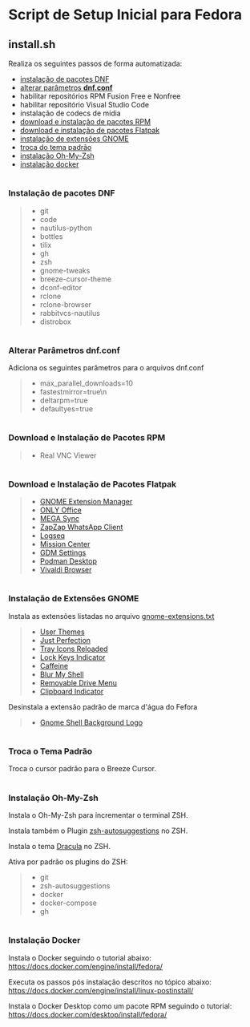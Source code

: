 # Script de Setup Inicial para Fedora

## install.sh

Realiza os seguintes passos de forma automatizada:
- [instalação de pacotes DNF](#instalacao-dnf)
- [alterar parâmetros **dnf.conf**](#dnf-conf)
- habilitar repositórios RPM Fusion Free e Nonfree
- habilitar repositório Visual Studio Code
- instalação de codecs de mídia
- [download e instalação de pacotes RPM](#instalacao-rpm)
- [download e instalação de pacotes Flatpak](#instalacao-flatpak)
- [instalação de extensões GNOME](#instalacao-extensoes-gnome)
- [troca do tema padrão](#troca-tema-padrao)
- [instalação Oh-My-Zsh](#instalacao-oh-my-zsh)
- [instalação docker](#instalacao-docker)

#
<a id="instalacao-dnf"></a>
### Instalação de pacotes DNF

> - git
> - code
> - nautilus-python
> - bottles
> - tilix
> - gh
> - zsh
> - gnome-tweaks
> - breeze-cursor-theme
> - dconf-editor
> - rclone
> - rclone-browser
> - rabbitvcs-nautilus
> - distrobox

#
<a id="dnf-conf"></a>
### Alterar Parâmetros dnf.conf

Adiciona os seguintes parâmetros para o arquivos dnf.conf

> - max_parallel_downloads=10
> - fastestmirror=true\n
> - deltarpm=true
> - defaultyes=true

#
<a id="instalacao-rpm"></a>
### Download e Instalação de Pacotes RPM

>- Real VNC Viewer

#
<a id="instalacao-flatpak"></a>
### Download e Instalação de Pacotes Flatpak

>- [GNOME Extension Manager](https://flathub.org/pt-BR/apps/com.mattjakeman.ExtensionManager)
>- [ONLY Office](https://flathub.org/pt-BR/apps/org.onlyoffice.desktopeditors)
>- [MEGA Sync](https://flathub.org/pt-BR/apps/nz.mega.MEGAsync)
>- [ZapZap WhatsApp Client](https://flathub.org/pt-BR/apps/com.rtosta.zapzap)
>- [Logseq](https://flathub.org/pt-BR/apps/com.mattjakeman.ExtensionManager)
>- [Mission Center](https://flathub.org/pt-BR/apps/io.missioncenter.MissionCenter)
>- [GDM Settings](https://flathub.org/pt-BR/apps/io.github.realmazharhussain.GdmSettings)
>- [Podman Desktop](https://flathub.org/pt-BR/apps/io.podman_desktop.PodmanDesktop)
>- [Vivaldi Browser](https://flathub.org/pt-BR/apps/com.vivaldi.Vivaldi)

#
<a id="instalacao-extensoes-gnome"></a>
### Instalação de Extensões GNOME

Instala as extensões listadas no arquivo [gnome-extensions.txt](./gnome-extensions.txt)

>- [User Themes](https://extensions.gnome.org/extension/19/user-themes/)
>- [Just Perfection](https://extensions.gnome.org/extension/3843/just-perfection/)
>- [Tray Icons Reloaded](https://extensions.gnome.org/extension/2890/tray-icons-reloaded/)
>- [Lock Keys Indicator](https://extensions.gnome.org/extension/36/lock-keys/)
>- [Caffeine](https://extensions.gnome.org/extension/517/caffeine/)
>- [Blur My Shell](https://extensions.gnome.org/extension/3193/blur-my-shell/)
>- [Removable Drive Menu](https://extensions.gnome.org/extension/7/removable-drive-menu/)
>- [Clipboard Indicator](https://extensions.gnome.org/extension/779/clipboard-indicator/)

Desinstala a extensão padrão de marca d'água do Fefora

>- [Gnome Shell Background Logo](https://src.fedoraproject.org/rpms/gnome-shell-extension-background-logo)

#
<a id="troca-tema-padrao"></a>
### Troca o Tema Padrão

Troca o cursor padrão para o Breeze Cursor.

#
<a id="instalacao-oh-my-zsh"></a>
### Instalação Oh-My-Zsh

Instala o Oh-My-Zsh para incrementar o terminal ZSH.

Instala também o Plugin [zsh-autosuggestions](https://github.com/zsh-users/zsh-autosuggestions) no ZSH.

Instala o tema [Dracula](https://github.com/dracula/zsh.git) no ZSH.

Ativa por padrão os plugins do ZSH:
>- git
>- zsh-autosuggestions
>- docker
>- docker-compose
>- gh

#
<a id="instalacao-docker"></a>
### Instalação Docker

Instala o Docker seguindo o tutorial abaixo:
https://docs.docker.com/engine/install/fedora/

Executa os passos pós instalação descritos no tópico abaixo:
https://docs.docker.com/engine/install/linux-postinstall/

Instala o Docker Desktop como um pacote RPM seguindo o tutorial:
https://docs.docker.com/desktop/install/fedora/
